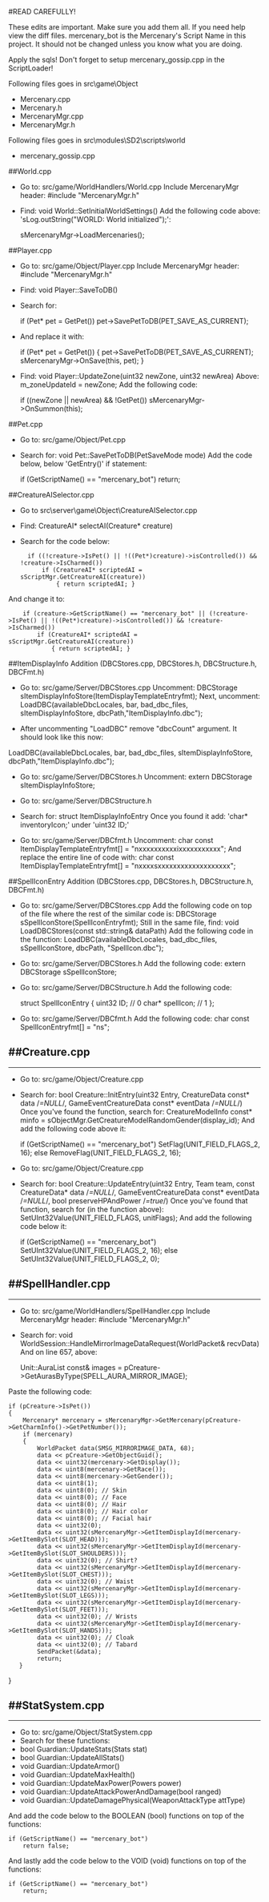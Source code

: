 #READ CAREFULLY!

These edits are important. Make sure you add them all. If you need help view the diff files.
mercenary_bot is the Mercenary's Script Name in this project. It should not be changed unless you know what you are doing.

Apply the sqls!
Don't forget to setup mercenary_gossip.cpp in the ScriptLoader!

Following files goes in src\game\Object
* Mercenary.cpp
* Mercenary.h
* MercenaryMgr.cpp
* MercenaryMgr.h

Following files goes in src\modules\SD2\scripts\world
* mercenary_gossip.cpp

##World.cpp

* Go to: src/game/WorldHandlers/World.cpp
Include MercenaryMgr header: #include "MercenaryMgr.h"

* Find: void World::SetInitialWorldSettings()
Add the following code above: 'sLog.outString("WORLD: World initialized");':

    sMercenaryMgr->LoadMercenaries();

##Player.cpp

* Go to: src/game/Object/Player.cpp
Include MercenaryMgr header: #include "MercenaryMgr.h"

* Find: void Player::SaveToDB()
* Search for:

     if (Pet* pet = GetPet())
         pet->SavePetToDB(PET_SAVE_AS_CURRENT);
		 
* And replace it with:

    if (Pet* pet = GetPet())
    {
        pet->SavePetToDB(PET_SAVE_AS_CURRENT);
        sMercenaryMgr->OnSave(this, pet);
    }
	
* Find: void Player::UpdateZone(uint32 newZone, uint32 newArea)
Above: m_zoneUpdateId    = newZone;
Add the following code:

    if ((newZone || newArea) && !GetPet())
        sMercenaryMgr->OnSummon(this);


##Pet.cpp

* Go to: src/game/Object/Pet.cpp
* Search for: void Pet::SavePetToDB(PetSaveMode mode)
Add the code below, below 'GetEntry()' if statement: 

    if (GetScriptName() == "mercenary_bot")
        return;


##CreatureAISelector.cpp

* Go to src\server\game\Object\CreatureAISelector.cpp
* Find: CreatureAI* selectAI(Creature* creature)
* Search for the code below:

		if ((!creature->IsPet() || !((Pet*)creature)->isControlled()) && !creature->IsCharmed())
            if (CreatureAI* scriptedAI = sScriptMgr.GetCreatureAI(creature))
                { return scriptedAI; }

And change it to:

		if (creature->GetScriptName() == "mercenary_bot" || (!creature->IsPet() || !((Pet*)creature)->isControlled()) && !creature->IsCharmed())
            if (CreatureAI* scriptedAI = sScriptMgr.GetCreatureAI(creature))
                { return scriptedAI; }


##ItemDisplayInfo Addition (DBCStores.cpp, DBCStores.h, DBCStructure.h, DBCFmt.h)

* Go to: src/game/Server/DBCStores.cpp
Uncomment: DBCStorage <ItemDisplayInfoEntry> sItemDisplayInfoStore(ItemDisplayTemplateEntryfmt);
Next, uncomment: LoadDBC(availableDbcLocales, bar, bad_dbc_files, sItemDisplayInfoStore,     dbcPath,"ItemDisplayInfo.dbc");

* After uncommenting "LoadDBC" remove "dbcCount" argument. It should look like this now:

LoadDBC(availableDbcLocales, bar, bad_dbc_files, sItemDisplayInfoStore,     dbcPath,"ItemDisplayInfo.dbc");

* Go to: src/game/Server/DBCStores.h
Uncomment: extern DBCStorage <ItemDisplayInfoEntry>      sItemDisplayInfoStore;

* Go to: src/game/Server/DBCStructure.h
* Search for: struct ItemDisplayInfoEntry
Once you found it add: 'char* inventoryIcon;' under 'uint32      ID;'

* Go to: src/game/Server/DBCfmt.h
Uncomment: char const ItemDisplayTemplateEntryfmt[] = "nxxxxxxxxxxixxxxxxxxxxx";
And replace the entire line of code with: char const ItemDisplayTemplateEntryfmt[] = "nxxxxsxxxxxxxxxxxxxxxxxxx";


##SpellIconEntry Addition (DBCStores.cpp, DBCStores.h, DBCStructure.h, DBCFmt.h)

* Go to: src/game/Server/DBCStores.cpp
Add the following code on top of the file where the rest of the similar code is: DBCStorage <SpellIconEntry> sSpellIconStore(SpellIconEntryfmt);
Still in the same file, find: void LoadDBCStores(const std::string& dataPath)
Add the following code in the function: LoadDBC(availableDbcLocales, bad_dbc_files, sSpellIconStore,              dbcPath, "SpellIcon.dbc");

* Go to: src/game/Server/DBCStores.h
Add the following code: extern DBCStorage <SpellIconEntry>               sSpellIconStore;

* Go to: src/game/Server/DBCStructure.h
Add the following code:

    struct SpellIconEntry
    {
        uint32 ID;                                              // 0
        char* spellIcon;                                        // 1
    };

* Go to: src/game/Server/DBCfmt.h
Add the following code: char const SpellIconEntryfmt[] = "ns";


##Creature.cpp
-----------------------------------------------------------------------------------------------------------------------------------------------------------------
-----------------------------------------------------------------------------------------------------------------------------------------------------------------
* Go to: src/game/Object/Creature.cpp
* Search for: bool Creature::InitEntry(uint32 Entry, CreatureData const* data /*=NULL*/, GameEventCreatureData const* eventData /*=NULL*/)
Once you've found the function, search for: CreatureModelInfo const* minfo = sObjectMgr.GetCreatureModelRandomGender(display_id);
And add the following code above it:

    if (GetScriptName() == "mercenary_bot")
        SetFlag(UNIT_FIELD_FLAGS_2, 16);
    else
        RemoveFlag(UNIT_FIELD_FLAGS_2, 16);
		
* Go to: src/game/Object/Creature.cpp
* Search for: bool Creature::UpdateEntry(uint32 Entry, Team team, const CreatureData* data /*=NULL*/, GameEventCreatureData const* eventData /*=NULL*/, bool preserveHPAndPower /*=true*/)
Once you've found that function, search for (in the function above): SetUInt32Value(UNIT_FIELD_FLAGS, unitFlags);
And add the following code below it:

    if (GetScriptName() == "mercenary_bot")
        SetUInt32Value(UNIT_FIELD_FLAGS_2, 16);
    else
        SetUInt32Value(UNIT_FIELD_FLAGS_2, 0);

		
##SpellHandler.cpp
-----------------------------------------------------------------------------------------------------------------------------------------------------------------
-----------------------------------------------------------------------------------------------------------------------------------------------------------------
* Go to: src/game/WorldHandlers/SpellHandler.cpp
Include MercenaryMgr header: #include "MercenaryMgr.h"
* Search for: void WorldSession::HandleMirrorImageDataRequest(WorldPacket& recvData)
And on line 657, above:

    Unit::AuraList const& images = pCreature->GetAurasByType(SPELL_AURA_MIRROR_IMAGE);

Paste the following code:

    if (pCreature->IsPet())
    {
        Mercenary* mercenary = sMercenaryMgr->GetMercenary(pCreature->GetCharmInfo()->GetPetNumber());
        if (mercenary)
        {
            WorldPacket data(SMSG_MIRRORIMAGE_DATA, 68);
            data << pCreature->GetObjectGuid();
            data << uint32(mercenary->GetDisplay());
            data << uint8(mercenary->GetRace());
            data << uint8(mercenary->GetGender());
            data << uint8(1);
            data << uint8(0); // Skin
            data << uint8(0); // Face
            data << uint8(0); // Hair
            data << uint8(0); // Hair color
            data << uint8(0); // Facial hair
            data << uint32(0);
            data << uint32(sMercenaryMgr->GetItemDisplayId(mercenary->GetItemBySlot(SLOT_HEAD)));
            data << uint32(sMercenaryMgr->GetItemDisplayId(mercenary->GetItemBySlot(SLOT_SHOULDERS)));
            data << uint32(0); // Shirt?
            data << uint32(sMercenaryMgr->GetItemDisplayId(mercenary->GetItemBySlot(SLOT_CHEST)));
            data << uint32(0); // Waist
            data << uint32(sMercenaryMgr->GetItemDisplayId(mercenary->GetItemBySlot(SLOT_LEGS)));
            data << uint32(sMercenaryMgr->GetItemDisplayId(mercenary->GetItemBySlot(SLOT_FEET)));
            data << uint32(0); // Wrists
            data << uint32(sMercenaryMgr->GetItemDisplayId(mercenary->GetItemBySlot(SLOT_HANDS)));
            data << uint32(0); // Cloak
            data << uint32(0); // Tabard
            SendPacket(&data);
            return;
       }
   }


##StatSystem.cpp
-----------------------------------------------------------------------------------------------------------------------------------------------------------------
-----------------------------------------------------------------------------------------------------------------------------------------------------------------
* Go to: src/game/Object/StatSystem.cpp
* Search for these functions:
 * bool Guardian::UpdateStats(Stats stat)
 * bool Guardian::UpdateAllStats()
 * void Guardian::UpdateArmor()
 * void Guardian::UpdateMaxHealth()
 * void Guardian::UpdateMaxPower(Powers power)
 * void Guardian::UpdateAttackPowerAndDamage(bool ranged)
 * void Guardian::UpdateDamagePhysical(WeaponAttackType attType)

And add the code below to the BOOLEAN (bool) functions on top of the functions:

    if (GetScriptName() == "mercenary_bot")
        return false;

And lastly add the code below to the VOID (void) functions on top of the functions:

    if (GetScriptName() == "mercenary_bot")
        return;